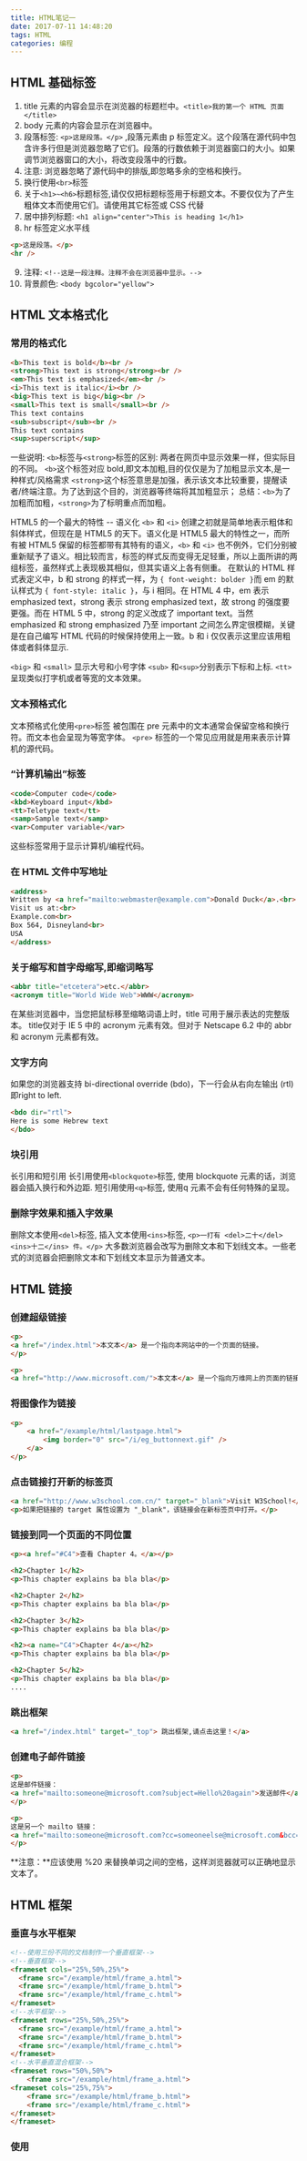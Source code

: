 ```yaml
---
title: HTML笔记一
date: 2017-07-11 14:48:20
tags: HTML
categories: 编程
---
```

## HTML 基础标签
1. title 元素的内容会显示在浏览器的标题栏中。`<title>我的第一个 HTML 页面</title>`
2. body 元素的内容会显示在浏览器中。
3. 段落标签: `<p>这是段落。</p>` ,段落元素由 p 标签定义。这个段落在源代码中包含许多行但是浏览器忽略了它们。段落的行数依赖于浏览器窗口的大小。如果调节浏览器窗口的大小，将改变段落中的行数。
4. 注意: 浏览器忽略了源代码中的排版,即忽略多余的空格和换行。
5. 换行使用`<br>`标签
6. 关于`<h1>~<h6>`标题标签,请仅仅把标题标签用于标题文本。不要仅仅为了产生粗体文本而使用它们。请使用其它标签或 CSS 代替
7. 居中排列标题: `<h1 align="center">This is heading 1</h1>`
8. hr 标签定义水平线
```html
<p>这是段落。</p>
<hr />
```
9. 注释: `<!--这是一段注释。注释不会在浏览器中显示。-->`
10. 背景颜色: `<body bgcolor="yellow">`

## HTML 文本格式化
### 常用的格式化
```html
<b>This text is bold</b><br />
<strong>This text is strong</strong><br />
<em>This text is emphasized</em><br />
<i>This text is italic</i><br />
<big>This text is big</big><br />
<small>This text is small</small><br />
This text contains
<sub>subscript</sub><br />
This text contains
<sup>superscript</sup>
```

一些说明:
`<b>`标签与`<strong>`标签的区别:
两者在网页中显示效果一样，但实际目的不同。
`<b>`这个标签对应 bold,即文本加粗,目的仅仅是为了加粗显示文本,是一种样式/风格需求
`<strong>`这个标签意思是加强，表示该文本比较重要，提醒读者/终端注意。为了达到这个目的，浏览器等终端将其加粗显示；
总结：`<b>`为了加粗而加粗，`<strong>`为了标明重点而加粗。


HTML5 的一个最大的特性 -- 语义化
`<b>` 和 `<i>` 创建之初就是简单地表示粗体和斜体样式，但现在是 HTML5 的天下。语义化是 HTML5 最大的特性之一，而所有被 HTML5 保留的标签都带有其特有的语义，`<b>` 和 `<i>` 也不例外，它们分别被重新赋予了语义。相比较而言，标签的样式反而变得无足轻重，所以上面所讲的两组标签，虽然样式上表现极其相似，但其实语义上各有侧重。
在默认的 HTML 样式表定义中，b 和 strong 的样式一样，为 `{ font-weight: bolder }`而 em 的默认样式为 `{ font-style: italic }`，与 i 相同。在 HTML 4 中，em 表示 emphasized text，strong 表示 strong emphasized text，故 strong 的强度要更强。而在 HTML 5 中，strong 的定义改成了 important text。当然 emphasized 和 strong emphasized 乃至 important 之间怎么界定很模糊，关键是在自己编写 HTML 代码的时候保持使用上一致。b 和 i 仅仅表示这里应该用粗体或者斜体显示.

`<big>` 和 `<small>` 显示大号和小号字体
`<sub>` 和`<sup>`分别表示下标和上标.
`<tt>`	呈现类似打字机或者等宽的文本效果。

### 文本预格式化
文本预格式化使用`<pre>`标签
被包围在 pre 元素中的文本通常会保留空格和换行符。而文本也会呈现为等宽字体。
`<pre>` 标签的一个常见应用就是用来表示计算机的源代码。

### “计算机输出”标签
```html
<code>Computer code</code>
<kbd>Keyboard input</kbd>
<tt>Teletype text</tt>
<samp>Sample text</samp>
<var>Computer variable</var>
```

这些标签常用于显示计算机/编程代码。

### 在 HTML 文件中写地址
```html
<address>
Written by <a href="mailto:webmaster@example.com">Donald Duck</a>.<br> 
Visit us at:<br>
Example.com<br>
Box 564, Disneyland<br>
USA
</address>
```

### 关于缩写和首字母缩写,即缩词略写
```html
<abbr title="etcetera">etc.</abbr>
<acronym title="World Wide Web">WWW</acronym>
```

在某些浏览器中，当您把鼠标移至缩略词语上时，title 可用于展示表达的完整版本。
title仅对于 IE 5 中的 acronym 元素有效。但对于 Netscape 6.2 中的 abbr 和 acronym 元素都有效。

### 文字方向
如果您的浏览器支持 bi-directional override (bdo)，下一行会从右向左输出 (rtl)即right to left.
```html
<bdo dir="rtl">
Here is some Hebrew text
</bdo>
```

### 块引用
长引用和短引用
长引用使用`<blockquote>`标签, 使用 blockquote 元素的话，浏览器会插入换行和外边距.
短引用使用`<q>`标签, 使用q 元素不会有任何特殊的呈现。

### 删除字效果和插入字效果
删除文本使用`<del>`标签, 插入文本使用`<ins>`标签,
`<p>一打有 <del>二十</del> <ins>十二</ins> 件。</p>`
大多数浏览器会改写为删除文本和下划线文本。一些老式的浏览器会把删除文本和下划线文本显示为普通文本。

## HTML 链接
### 创建超级链接
```html
<p>
<a href="/index.html">本文本</a> 是一个指向本网站中的一个页面的链接。
</p>

<p>
<a href="http://www.microsoft.com/">本文本</a> 是一个指向万维网上的页面的链接。</p>
```

### 将图像作为链接
```html
<p>
    <a href="/example/html/lastpage.html">
        <img border="0" src="/i/eg_buttonnext.gif" />
    </a>
</p>
```

### 点击链接打开新的标签页
```html
<a href="http://www.w3school.com.cn/" target="_blank">Visit W3School!</a>
<p>如果把链接的 target 属性设置为 "_blank"，该链接会在新标签页中打开。</p>
```

### 链接到同一个页面的不同位置
```html
<p><a href="#C4">查看 Chapter 4。</a></p>

<h2>Chapter 1</h2>
<p>This chapter explains ba bla bla</p>

<h2>Chapter 2</h2>
<p>This chapter explains ba bla bla</p>

<h2>Chapter 3</h2>
<p>This chapter explains ba bla bla</p>

<h2><a name="C4">Chapter 4</a></h2>
<p>This chapter explains ba bla bla</p>

<h2>Chapter 5</h2>
<p>This chapter explains ba bla bla</p>
....
```

### 跳出框架
```html
<a href="/index.html" target="_top"> 跳出框架,请点击这里！</a> 
```

### 创建电子邮件链接
```html
<p>
这是邮件链接：
<a href="mailto:someone@microsoft.com?subject=Hello%20again">发送邮件</a>
</p>

<p>
这是另一个 mailto 链接：
<a href="mailto:someone@microsoft.com?cc=someoneelse@microsoft.com&bcc=andsomeoneelse2@microsoft.com&subject=Summer%20Party&body=You%20are%20invited%20to%20a%20big%20summer%20party!">发送邮件！</a>
</p>
```

**注意：**应该使用 %20 来替换单词之间的空格，这样浏览器就可以正确地显示文本了。

## HTML 框架

### 垂直与水平框架
```html
<!--使用三份不同的文档制作一个垂直框架-->
<!--垂直框架-->
<frameset cols="25%,50%,25%">
  <frame src="/example/html/frame_a.html">
  <frame src="/example/html/frame_b.html">
  <frame src="/example/html/frame_c.html">
</frameset>
<!--水平框架-->
<frameset rows="25%,50%,25%">
  <frame src="/example/html/frame_a.html">
  <frame src="/example/html/frame_b.html">
  <frame src="/example/html/frame_c.html">
</frameset>
<!--水平垂直混合框架-->
<frameset rows="50%,50%">
    <frame src="/example/html/frame_a.html">
<frameset cols="25%,75%">
    <frame src="/example/html/frame_b.html">
    <frame src="/example/html/frame_c.html">
</frameset>
</frameset>
```

### 使用 <noframes> 标签
noframes 元素可为那些不支持框架的浏览器显示文本。noframes 元素位于 frameset 元素内部。
注释：如果浏览器有能力处理框架，就不会显示出 frameset 元素中的文本。
重要事项：如果您希望 frameset 添加 `<noframes>` 标签，就必须把其中的文本包装在 `<body></body>` 标签中！
```html
<frameset cols="25%,50%,25%">
  <frame src="/example/html/frame_a.html">
  <frame src="/example/html/frame_b.html">
  <frame src="/example/html/frame_c.html">
<noframes>
<body>您的浏览器无法处理框架！</body>
</noframes>
</frameset>
```

### 含有 noresize="noresize" 属性的框架结构
noresize 属性使框架是不可调整尺寸的。在框架间的边框上拖动鼠标，你会发现边框是无法移动的。
```html
<frameset cols="50%,*,25%">
  <frame src="/example/html/frame_a.html" noresize="noresize" />
  <frame src="/example/html/frame_b.html" />
  <frame src="/example/html/frame_c.html" />
</frameset>
```

### 导航框架
导航框架包含一个将第二个框架作为目标的链接列表。名为 "contents.htm" 的文件包含三个链接.
```html
<frameset cols="120,*">
  <frame src="/example/html/html_contents.html">
  <frame src="/example/html/frame_a.html" name="showframe">
</frameset>
```

### 内联框架
一些老的浏览器不支持 iframe。如果得不到支持，iframe 是不可见的。
`<iframe src="/i/eg_landscape.jpg"></iframe>`

### 跳转至框架内的一个指定的节
其中的一个框架设置了指向另一个文件内指定的节的链接。这个"link.htm"文件内指定的节使用 `<a name="C10">` 进行标识。
```html
<frameset cols="20%,80%">
 <frame src="/example/html/frame_a.html">
 <frame src="/example/html/link.html#C10">
</frameset>
```

### 使用框架导航跳转至指定的节
左侧的导航框架包含了一个链接列表，这些链接将第二个框架作为目标。第二个框架显示被链接的文档。导航框架其中的链接指向目标文件中指定的节。
```html
<frameset cols="180,*">
<frame src="/example/html/content.html">
<frame src="/example/html/link.html" name="showframe">
</frameset>
```

## HTML 表格
每个表格由 table 标签开始, 每个表格行由 tr 标签开始, 每个表格数据由 td 标签开始. 
border控制表格边框宽度,当不指定border或者指定border="0"时,则表示无边框.
```html
# 一列表格
<table border="1">
<tr>
  <td>100</td>
</tr>
</table>

# 一行三列表格
<table border="1">
<tr>
  <td>100</td>
  <td>200</td>
  <td>300</td>
</tr>
</table>

# 两行三列表格
<table border="1">
<tr>
  <td>100</td>
  <td>200</td>
  <td>300</td>
</tr>
<tr>
  <td>400</td>
  <td>500</td>
  <td>600</td>
</tr>
</table>
```

### 表格中的表头(Heading)
```html
<table border="1">
<tr>
  <th>姓名</th>
  <th>电话</th>
  <th>电话</th>
</tr>
<tr>
  <td>Bill Gates</td>
  <td>555 77 854</td>
  <td>555 77 855</td>
</tr>
</table>

<table border="1">
<tr>
  <th>姓名</th>
  <td>Bill Gates</td>
</tr>
<tr>
  <th>电话</th>
  <td>555 77 854</td>
</tr>
<tr>
  <th>电话</th>
  <td>555 77 855</td>
</tr>
</table>
```

### 空单元格
```html
<table border="1">
<tr>
  <td>Some text</td>
  <td>Some text</td>
</tr>
<tr>
  <td></td>
  <td>Some text</td>
</tr>
</table>
```

其中一个单元没有边框。这是因为它是空的。在该单元中插入一个空格后，仍然没有边框。我们的技巧是在单元中插入一个 no-breaking 空格。
no-breaking 空格是一个字符实体。no-breaking 空格由 "&" 符号开始，然后是字符"nbsp"，并以分号结尾(";")。

### 带有标题的表格
```html
<table border="6">
<caption>我的标题</caption>
<tr>
  <td>100</td>
  <td>200</td>
  <td>300</td>
</tr>
<tr>
  <td>400</td>
  <td>500</td>
  <td>600</td>
</tr>
</table>
```

### 跨行或跨列的表格单元格(合并单元格)
```html
# 横跨两列的单元格：
<table border="1">
<tr>
  <th>姓名</th>
  <th colspan="2">电话</th>
</tr>
<tr>
  <td>Bill Gates</td>
  <td>555 77 854</td>
  <td>555 77 855</td>
</tr>
</table>

# 横跨两行的单元格：
<table border="1">
<tr>
  <th>姓名</th>
  <td>Bill Gates</td>
</tr>
<tr>
  <th rowspan="2">电话</th>
  <td>555 77 854</td>
</tr>
<tr>
  <td>555 77 855</td>
</tr>
</table>
```

### 表格内的包括段落, 表格, 列表和文本
```html
<table border="1">
<tr>
  <td>
   <p>这是一个段落。</p>
   <p>这是另一个段落。</p>
  </td>
  <td>这个单元包含一个表格：
   <table border="1">
   <tr>
     <td>A</td>
     <td>B</td>
   </tr>
   <tr>
     <td>C</td>
     <td>D</td>
   </tr>
   </table>
  </td>
</tr>
<tr>
  <td>这个单元包含一个列表：
   <ul>
    <li>苹果</li>
    <li>香蕉</li>
    <li>菠萝</li>
   </ul>
  </td>
  <td>HELLO</td>
</tr>
</table>
```

### 单元格边距(Cell padding)
```html
<table border="1" cellpadding="10">
<tr>
  <td>First</td>
  <td>Row</td>
</tr>   
<tr>
  <td>Second</td>
  <td>Row</td>
</tr>
</table>
```

### 表格的单元格间距(Cell spacing)
```html
<table border="1" cellspacing="10">
<tr>
  <td>First</td>
  <td>Row</td>
</tr>   
<tr>
  <td>Second</td>
  <td>Row</td>
</tr>
</table>
```

### 向表格添加背景颜色或背景图像
```html
<table border="1" bgcolor="red">
<tr>
  <td>First</td>
  <td>Row</td>
</tr>   
<tr>
  <td>Second</td>
  <td>Row</td>
</tr>
</table>

<table border="1" background="/i/eg_bg_07.gif">
<tr>
  <td>First</td>
  <td>Row</td>
</tr>   
<tr>
  <td>Second</td>
  <td>Row</td>
</tr>
</table>
```

### 向表格单元添加背景颜色或者背景图像
```html
<table border="1">
<tr>
  <td bgcolor="red">First</td>
  <td>Row</td>
</tr>   
<tr>
  <td background="/i/eg_bg_07.gif">Second</td>
  <td>Row</td>
</tr>
</table>
```

### 在表格单元中排列内容对齐方式
```html
<table width="400" border="1">
 <tr>
  <th align="left">消费项目....</th>
  <th align="right">一月</th>
  <th align="right">二月</th>
 </tr>
 <tr>
  <td align="left">衣服</td>
  <td align="right">$241.10</td>
  <td align="right">$50.20</td>
 </tr>
 <tr>
  <td align="left">化妆品</td>
  <td align="right">$30.00</td>
  <td align="right">$44.45</td>
 </tr>
 <tr>
  <td align="left">食物</td>
  <td align="right">$730.40</td>
  <td align="right">$650.00</td>
 </tr>
 <tr>
  <th align="left">总计</th>
  <th align="right">$1001.50</th>
  <th align="right">$744.65</th>
 </tr>
</table>
```

### 表格的框架(frame)属性
注释：frame 属性无法在 Internet Explorer 中正确地显示。
```html
<p>Table with frame="box":</p>
<table frame="box">
  <tr>
    <th>Month</th>
    <th>Savings</th>
  </tr>
  <tr>
    <td>January</td>
    <td>$100</td>
  </tr>
</table>

<p>Table with frame="above":</p>
<table frame="above">
  <tr>
    <th>Month</th>
    <th>Savings</th>
  </tr>
  <tr>
    <td>January</td>
    <td>$100</td>
  </tr>
</table>

<p>Table with frame="below":</p>
<table frame="below">
  <tr>
    <th>Month</th>
    <th>Savings</th>
  </tr>
  <tr>
    <td>January</td>
    <td>$100</td>
  </tr>
</table>

<p>Table with frame="hsides":</p>
<table frame="hsides">
  <tr>
    <th>Month</th>
    <th>Savings</th>
  </tr>
  <tr>
    <td>January</td>
    <td>$100</td>
  </tr>
</table>

<p>Table with frame="vsides":</p>
<table frame="vsides">
  <tr>
    <th>Month</th>
    <th>Savings</th>
  </tr>
  <tr>
    <td>January</td>
    <td>$100</td>
  </tr>
</table>
```


